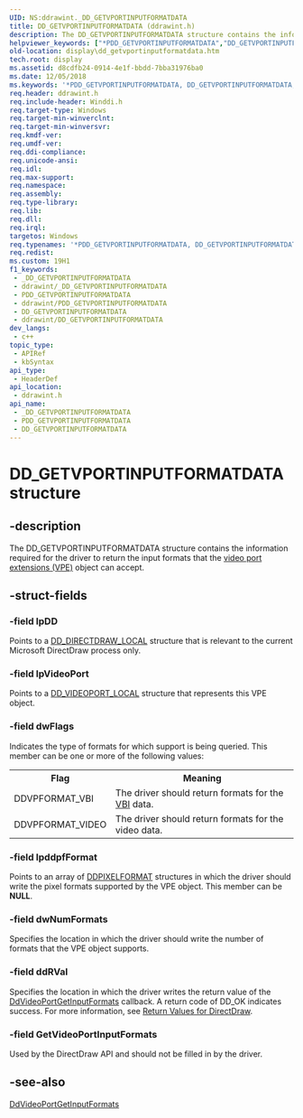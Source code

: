 ```yaml
---
UID: NS:ddrawint._DD_GETVPORTINPUTFORMATDATA
title: DD_GETVPORTINPUTFORMATDATA (ddrawint.h)
description: The DD_GETVPORTINPUTFORMATDATA structure contains the information required for the driver to return the input formats that the video port extensions (VPE) object can accept.
helpviewer_keywords: ["*PDD_GETVPORTINPUTFORMATDATA","DD_GETVPORTINPUTFORMATDATA","DD_GETVPORTINPUTFORMATDATA structure [Display Devices]","ddrawint/DD_GETVPORTINPUTFORMATDATA","ddstrcts_c9ca2266-9add-4320-8b29-51d67b121957.xml","display.dd_getvportinputformatdata"]
old-location: display\dd_getvportinputformatdata.htm
tech.root: display
ms.assetid: d8cdfb24-0914-4e1f-bbdd-7bba31976ba0
ms.date: 12/05/2018
ms.keywords: '*PDD_GETVPORTINPUTFORMATDATA, DD_GETVPORTINPUTFORMATDATA, DD_GETVPORTINPUTFORMATDATA structure [Display Devices], ddrawint/DD_GETVPORTINPUTFORMATDATA, ddstrcts_c9ca2266-9add-4320-8b29-51d67b121957.xml, display.dd_getvportinputformatdata'
req.header: ddrawint.h
req.include-header: Winddi.h
req.target-type: Windows
req.target-min-winverclnt: 
req.target-min-winversvr: 
req.kmdf-ver: 
req.umdf-ver: 
req.ddi-compliance: 
req.unicode-ansi: 
req.idl: 
req.max-support: 
req.namespace: 
req.assembly: 
req.type-library: 
req.lib: 
req.dll: 
req.irql: 
targetos: Windows
req.typenames: '*PDD_GETVPORTINPUTFORMATDATA, DD_GETVPORTINPUTFORMATDATA'
req.redist: 
ms.custom: 19H1
f1_keywords:
 - _DD_GETVPORTINPUTFORMATDATA
 - ddrawint/_DD_GETVPORTINPUTFORMATDATA
 - PDD_GETVPORTINPUTFORMATDATA
 - ddrawint/PDD_GETVPORTINPUTFORMATDATA
 - DD_GETVPORTINPUTFORMATDATA
 - ddrawint/DD_GETVPORTINPUTFORMATDATA
dev_langs:
 - c++
topic_type:
 - APIRef
 - kbSyntax
api_type:
 - HeaderDef
api_location:
 - ddrawint.h
api_name:
 - _DD_GETVPORTINPUTFORMATDATA
 - PDD_GETVPORTINPUTFORMATDATA
 - DD_GETVPORTINPUTFORMATDATA
---
```


# DD_GETVPORTINPUTFORMATDATA structure


## -description

The DD_GETVPORTINPUTFORMATDATA structure contains the information required for the driver to return the input formats that the <a href="/windows-hardware/drivers/">video port extensions (VPE)</a> object can accept.

## -struct-fields

### -field lpDD

Points to a <a href="/windows/desktop/api/ddrawint/ns-ddrawint-dd_directdraw_local">DD_DIRECTDRAW_LOCAL</a> structure that is relevant to the current Microsoft DirectDraw process only.

### -field lpVideoPort

Points to a <a href="/windows/desktop/api/ddrawint/ns-ddrawint-dd_videoport_local">DD_VIDEOPORT_LOCAL</a> structure that represents this VPE object.

### -field dwFlags

Indicates the type of formats for which support is being queried. This member can be one or more of the following values:

<table>
<tr>
<th>Flag</th>
<th>Meaning</th>
</tr>
<tr>
<td>
DDVPFORMAT_VBI

</td>
<td>
The driver should return formats for the <a href="/windows-hardware/drivers/">VBI</a> data.

</td>
</tr>
<tr>
<td>
DDVPFORMAT_VIDEO

</td>
<td>
The driver should return formats for the video data.

</td>
</tr>
</table>

### -field lpddpfFormat

Points to an array of <a href="/windows-hardware/drivers/ddi/content/ksmedia/ns-ksmedia-_ddpixelformat">DDPIXELFORMAT</a> structures in which the driver should write the pixel formats supported by the VPE object. This member can be <b>NULL</b>.

### -field dwNumFormats

Specifies the location in which the driver should write the number of formats that the VPE object supports.

### -field ddRVal

Specifies the location in which the driver writes the return value of the <a href="/windows/desktop/api/ddrawint/nc-ddrawint-pdd_vportcb_getinputformats">DdVideoPortGetInputFormats</a> callback. A return code of DD_OK indicates success. For more information, see <a href="/windows-hardware/drivers/display/return-values-for-directdraw">Return Values for DirectDraw</a>.

### -field GetVideoPortInputFormats

Used by the DirectDraw API and should not be filled in by the driver.

## -see-also

<a href="/windows/desktop/api/ddrawint/nc-ddrawint-pdd_vportcb_getinputformats">DdVideoPortGetInputFormats</a>

